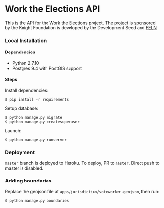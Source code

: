 # Work the Elections API

This is the API for the Work the Elections project. The project is sponsored by the Knight Foundation is developed by the Development Seed and [FELN](http://fairelectionsnetwork.com/)

### Local Installation

#### Dependencies

- Python 2.7.10
- Postgres 9.4 with PostGIS support

#### Steps

Install dependencies:

    $ pip install -r requirements

Setup database:

    $ python manage.py migrate
    $ python manage.py createsuperuser

Launch:

    $ python manage.py runserver

### Deployment

`master` branch is deployed to Heroku. To deploy, PR to `master`. Direct push to master is disabled.

### Adding boundaries

Replace the geojson file at `apps/jurisdiction/voteworker.geojson`, then run:

    $ python manage.py boundaries
